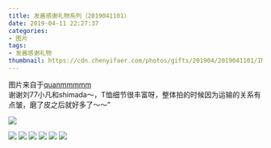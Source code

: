 ```yaml
---
title: 发酱感谢礼物系列（2019041101）
date: 2019-04-11 22:27:37
categories:
- 图片
tags:
- 发酱感谢礼物
thumbnail: https://cdn.chenyifaer.com/photos/gifts/201904/2019041101/IMG_5840.JPG
---
```


图片来自于<a href="https://weibo.com/p/1005051720171447" target="_blank">quanmmmmm</a><br/> 谢谢刘77小凡和shimada～，T恤细节很丰富呀，整体拍的时候因为运输的关系有点皱，磨了皮之后就好多了～～”

![](https://cdn.chenyifaer.com/photos/gifts/201904/2019041101/IMG_5840.JPG)

<!--more-->

![](https://cdn.chenyifaer.com/photos/gifts/201904/2019041101/IMG_5841.JPG)
![](https://cdn.chenyifaer.com/photos/gifts/201904/2019041101/IMG_5842.JPG)
![](https://cdn.chenyifaer.com/photos/gifts/201904/2019041101/IMG_5843.JPG)
![](https://cdn.chenyifaer.com/photos/gifts/201904/2019041101/IMG_5844.JPG)
![](https://cdn.chenyifaer.com/photos/gifts/201904/2019041101/IMG_5845.JPG)
![](https://cdn.chenyifaer.com/photos/gifts/201904/2019041101/IMG_5846.JPG)
